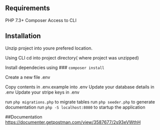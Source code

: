 ## Requirements

PHP 7.3+
Composer
Access to CLI

## Installation

Unzip project into youre prefered location.

Using CLI cd into project directory( where project was unzipped)

Install dependecies using ### `composer install`

Create a new file .env

Copy contents in .env.example into .env
Update your database details in .env
Update your stripe keys in .env

run `php migrations.php` to migrate tables
run `php seeder.php` to generate documentation
run `php -S localhost:8080` to startup the application

##Documentation
https://documenter.getpostman.com/view/3587677/2s93eVWthH
